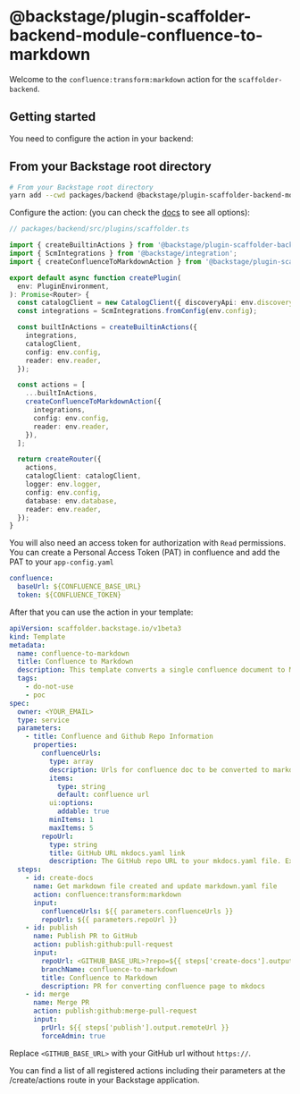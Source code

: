 # @backstage/plugin-scaffolder-backend-module-confluence-to-markdown

Welcome to the `confluence:transform:markdown` action for the `scaffolder-backend`.

## Getting started

You need to configure the action in your backend:

## From your Backstage root directory

```bash
# From your Backstage root directory
yarn add --cwd packages/backend @backstage/plugin-scaffolder-backend-module-confluence-to-markdown
```

Configure the action:
(you can check the [docs](https://backstage.io/docs/features/software-templates/writing-custom-actions#registering-custom-actions) to see all options):

```typescript
// packages/backend/src/plugins/scaffolder.ts

import { createBuiltinActions } from '@backstage/plugin-scaffolder-backend';
import { ScmIntegrations } from '@backstage/integration';
import { createConfluenceToMarkdownAction } from '@backstage/plugin-scaffolder-backend-module-confluence-to-markdown';

export default async function createPlugin(
  env: PluginEnvironment,
): Promise<Router> {
  const catalogClient = new CatalogClient({ discoveryApi: env.discovery });
  const integrations = ScmIntegrations.fromConfig(env.config);

  const builtInActions = createBuiltinActions({
    integrations,
    catalogClient,
    config: env.config,
    reader: env.reader,
  });

  const actions = [
    ...builtInActions,
    createConfluenceToMarkdownAction({
      integrations,
      config: env.config,
      reader: env.reader,
    }),
  ];

  return createRouter({
    actions,
    catalogClient: catalogClient,
    logger: env.logger,
    config: env.config,
    database: env.database,
    reader: env.reader,
  });
}
```

You will also need an access token for authorization with `Read` permissions. You can create a Personal Access Token (PAT) in confluence and add the PAT to your `app-config.yaml`

```yaml
confluence:
  baseUrl: ${CONFLUENCE_BASE_URL}
  token: ${CONFLUENCE_TOKEN}
```

After that you can use the action in your template:

```yaml
apiVersion: scaffolder.backstage.io/v1beta3
kind: Template
metadata:
  name: confluence-to-markdown
  title: Confluence to Markdown
  description: This template converts a single confluence document to Markdown for Techdocs and adds it to a given GitHub repo.
  tags:
    - do-not-use
    - poc
spec:
  owner: <YOUR_EMAIL>
  type: service
  parameters:
    - title: Confluence and Github Repo Information
      properties:
        confluenceUrls:
          type: array
          description: Urls for confluence doc to be converted to markdown. In format <CONFLUENCE_BASE_URL>/display/<SPACEKEY>/<PAGE+TITLE>
          items:
            type: string
            default: confluence url
          ui:options:
            addable: true
          minItems: 1
          maxItems: 5
        repoUrl:
          type: string
          title: GitHub URL mkdocs.yaml link
          description: The GitHub repo URL to your mkdocs.yaml file. Example <https://github.com/blob/master/mkdocs.yml>
  steps:
    - id: create-docs
      name: Get markdown file created and update markdown.yaml file
      action: confluence:transform:markdown
      input:
        confluenceUrls: ${{ parameters.confluenceUrls }}
        repoUrl: ${{ parameters.repoUrl }}
    - id: publish
      name: Publish PR to GitHub
      action: publish:github:pull-request
      input:
        repoUrl: <GITHUB_BASE_URL>?repo=${{ steps['create-docs'].output.repo }}&owner=${{ steps['create-docs'].output.owner }}
        branchName: confluence-to-markdown
        title: Confluence to Markdown
        description: PR for converting confluence page to mkdocs
    - id: merge
      name: Merge PR
      action: publish:github:merge-pull-request
      input:
        prUrl: ${{ steps['publish'].output.remoteUrl }}
        forceAdmin: true
```

Replace `<GITHUB_BASE_URL>` with your GitHub url without `https://`.

You can find a list of all registered actions including their parameters at the /create/actions route in your Backstage application.
